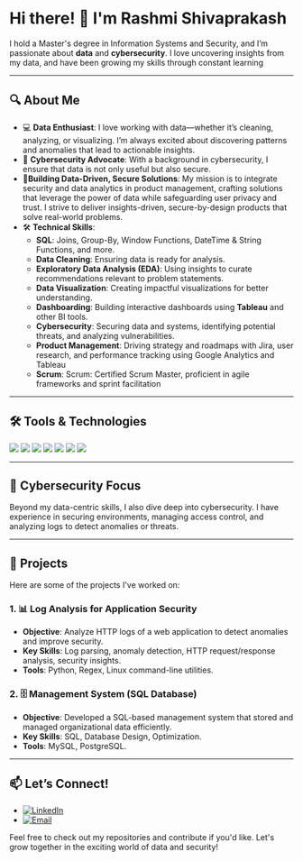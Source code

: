 # Hi there! 👋 I'm **Rashmi Shivaprakash**

I hold a Master's degree in Information Systems and Security, and I’m passionate about **data** and **cybersecurity**. I love uncovering insights from my data, and have been growing my skills through constant learning

---

## 🔍 **About Me**

- 💻 **Data Enthusiast**: I love working with data—whether it’s cleaning, analyzing, or visualizing. I’m always excited about discovering patterns and anomalies that lead to actionable insights.  
- 🔐 **Cybersecurity Advocate**: With a background in cybersecurity, I ensure that data is not only useful but also secure.
- 🌟**Building Data-Driven, Secure Solutions**: My mission is to integrate security and data analytics in product management, crafting solutions that leverage the power of data while safeguarding    user privacy and trust. I strive to deliver insights-driven, secure-by-design products that solve real-world problems.
- 🛠️ **Technical Skills**:
  - **SQL**: Joins, Group-By, Window Functions, DateTime & String Functions, and more.
  - **Data Cleaning**: Ensuring data is ready for analysis.
  - **Exploratory Data Analysis (EDA)**: Using insights to curate recommendations relevant to problem statements.
  - **Data Visualization**: Creating impactful visualizations for better understanding.
  - **Dashboarding**: Building interactive dashboards using **Tableau** and other BI tools.
  - **Cybersecurity**: Securing data and systems, identifying potential threats, and analyzing vulnerabilities.
  - **Product Management**: Driving strategy and roadmaps with Jira, user research, and performance tracking using Google Analytics and Tableau
  - **Scrum**: Scrum: Certified Scrum Master, proficient in agile frameworks and sprint facilitation

---

## 🛠️ **Tools & Technologies**
<p align="left">
  <img src="https://img.shields.io/badge/-SQL-4479A1?style=flat-square&logo=postgresql&logoColor=white" />
  <img src="https://img.shields.io/badge/-Python-FFD43B?style=flat-square&logo=python&logoColor=blue" />
  <img src="https://img.shields.io/badge/-Tableau-E97627?style=flat-square&logo=tableau&logoColor=white" />
  <img src="https://img.shields.io/badge/-Git-F05032?style=flat-square&logo=git&logoColor=white" />
  <img src="https://img.shields.io/badge/-Linux-FCC624?style=flat-square&logo=linux&logoColor=black" />
  <img src="https://img.shields.io/badge/-Vim-019733?style=flat-square&logo=vim&logoColor=white" />
  <img src="https://img.shields.io/badge/-AWS-232F3E?style=flat-square&logo=amazonaws&logoColor=white" />
</p>

---

## 🔐 **Cybersecurity Focus**

Beyond my data-centric skills, I also dive deep into cybersecurity. I have experience in securing environments, managing access control, and analyzing logs to detect anomalies or threats.

---

## 📂 **Projects**

Here are some of the projects I've worked on:

### 1. 📊 **Log Analysis for Application Security**
- **Objective**: Analyze HTTP logs of a web application to detect anomalies and improve security.
- **Key Skills**: Log parsing, anomaly detection, HTTP request/response analysis, security insights.
- **Tools**: Python, Regex, Linux command-line utilities.

### 2. 🗄️ **Management System (SQL Database)**
- **Objective**: Developed a SQL-based management system that stored and managed organizational data efficiently.
- **Key Skills**: SQL, Database Design, Optimization.
- **Tools**: MySQL, PostgreSQL.

---

## 📫 **Let’s Connect!**

- [![LinkedIn](https://img.shields.io/badge/-LinkedIn-0077B5?style=flat-square&logo=linkedin&logoColor=white)](https://www.linkedin.com/in/rashmi-us)
- [![Email](https://img.shields.io/badge/-Email-D14836?style=flat-square&logo=gmail&logoColor=white)](mailto:rashmicluny@gmail.com)

Feel free to check out my repositories and contribute if you'd like. Let's grow together in the exciting world of data and security!
